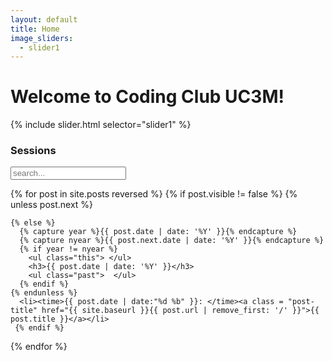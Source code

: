```yaml
---
layout: default
title: Home
image_sliders:
  - slider1
---
```

<h1>Welcome to Coding Club UC3M!</h1>

{% include slider.html selector="slider1" %}



<section id="archive">
  <h3>Sessions</h3>

<!-- Html Elements for Search -->
<div id="search-container">
<input type="text" id="search-input" placeholder="search...">
<ul id="results-container"></ul>
</div>


<!-- Script pointing to search-script.js -->
<script src="/public/js/simple-jekyll-search.js" type="text/javascript"></script>


<!-- Configuration -->
<script>
SimpleJekyllSearch({
  searchInput: document.getElementById('search-input'),
  resultsContainer: document.getElementById('results-container'),
  json: '/search.json'
})
</script>

  {% for post in site.posts reversed %}
    {% if post.visible != false  %}
    {% unless post.next %}

    {% else %}
      {% capture year %}{{ post.date | date: '%Y' }}{% endcapture %}
      {% capture nyear %}{{ post.next.date | date: '%Y' }}{% endcapture %}
      {% if year != nyear %}
        <ul class="this"> </ul>
        <h3>{{ post.date | date: '%Y' }}</h3>
        <ul class="past">  </ul>
      {% endif %}
    {% endunless %}
      <li><time>{{ post.date | date:"%d %b" }}: </time><a class = "post-title" href="{{ site.baseurl }}{{ post.url | remove_first: '/' }}">{{ post.title }}</a></li>
     {% endif %}   
  {% endfor %}
</section>
